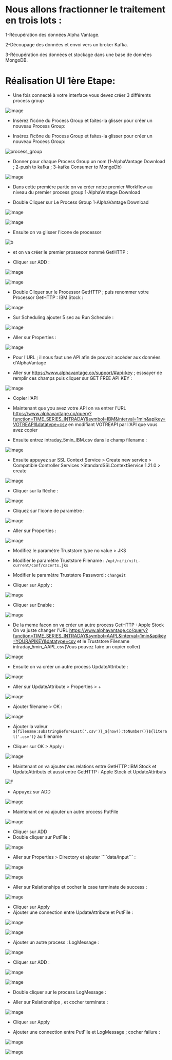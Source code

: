 # Nous allons fractionner le traitement en trois lots :

  1-Récupération des données Alpha Vantage.
  
  2-Découpage des données et envoi vers un broker Kafka.
  
  3-Récupération des données et stockage dans une base de données MongoDB.
  
# Réalisation UI 1ère Etape:	

- Une fois connecté à votre interface vous devez créer 3 différents process group

![image](https://github.com/zineb-kplr/NiFi-Update/assets/123749462/e3859632-e8c9-4fec-85ed-c2242d6a312f)

- Insérez l'icône du Process Group et faites-la glisser pour créer un nouveau Process Group:

- Insérez l'icône du Process Group et faites-la glisser pour créer un nouveau Process Group:

![process_group](https://user-images.githubusercontent.com/78825764/193155523-9dc14871-1799-4aaf-8bef-cc0463eaefb7.PNG)

- Donner pour chaque Process Group un nom (1-AlphaVantage Download ; 2-push to kafka ; 3-kafka Consumer to MongoDb)

![image](https://github.com/zineb-kplr/NiFi-Update/assets/123749462/7df288df-d4e2-4ab5-91fe-39fd49e91b5a)

- Dans cette première partie on va créer notre premier Workflow au niveau du premier process group 1-AlphaVantage Download

- Double Cliquer sur Le Process Group 1-AlphaVantage Download 

![image](https://github.com/zineb-kplr/NiFi-Update/assets/123749462/36bb7ebe-724f-4fc2-b36a-ac2d419d2277)

![image](https://github.com/zineb-kplr/NiFi-Update/assets/123749462/e1076952-b193-4396-b0bc-bf7f369c7594)

- Ensuite on va glisser l'icone de processor 

![b](https://user-images.githubusercontent.com/78825764/193159262-452364ad-5ba5-4667-a881-cf14bee04724.png)

- et on va créer le premier prossecor nommé GetHTTP :

- Cliquer sur ADD :

![image](https://github.com/zineb-kplr/NiFi-Update/assets/123749462/af973344-d4f3-42fc-be16-7ebf74f382e5)

![image](https://github.com/zineb-kplr/NiFi-Update/assets/123749462/72fe0cfc-640d-451c-818b-399869b4ebe3)

- Double Cliquer sur le Processor GetHTTP ; puis renommer votre Processor GetHTTP : IBM Stock :

![image](https://github.com/zineb-kplr/NiFi-Update/assets/123749462/2807fa0a-c770-4d70-9d4c-8e39a5ecac70)

- Sur Scheduling ajouter 5 sec au Run Schedule :

![image](https://github.com/zineb-kplr/NiFi-Update/assets/123749462/cef99f0e-0ec3-4d3f-aca6-ce30b5728eb7)

- Aller sur Properties :

![image](https://github.com/zineb-kplr/NiFi-Update/assets/123749462/9a285395-023b-4762-9d5b-39a0ea92fb7a)

- Pour l'URL ; il nous faut une API afin de pouvoir accéder aux données d'AlphaVantage 

- Aller sur https://www.alphavantage.co/support/#api-key ; esssayer de remplir ces champs puis cliquer sur GET FREE API KEY :

![image](https://github.com/zineb-kplr/NiFi-Update/assets/123749462/526d3d73-aa74-4691-a0ff-3973633fbdaa)

-  Copier l'API 
  
- Maintenant que you avez votre API on va entrer l'URL https://www.alphavantage.co/query?function=TIME_SERIES_INTRADAY&symbol=IBM&interval=1min&apikey=VOTREAPI&datatype=csv en modifiant VOTREAPI par l'API que vous avez copier 
  
- Ensuite entrez intraday_5min_IBM.csv dans le champ filename :
  
![image](https://github.com/zineb-kplr/NiFi-Update/assets/123749462/a818fadc-6f0c-48b1-94e3-25d8beefdd17)

- Ensuite appuyez sur SSL Context Service > Create new service > Compatible Controller Services >StandardSSLContextService 1.21.0 > create
  
![image](https://github.com/zineb-kplr/NiFi-Update/assets/123749462/089303ca-4256-4dcd-9b90-c3afb5ca35c1)
   
- Cliquer sur la flèche :

![image](https://github.com/zineb-kplr/NiFi-Update/assets/123749462/8cff6d1d-d3ac-429f-9344-a131cb1ac279)
   
- Cliquez sur l'icone de paramètre :
   
![image](https://github.com/zineb-kplr/NiFi-Update/assets/123749462/f93f7054-e4a7-48a8-8110-f68591364198)
    
- Aller sur Properties :
    
![image](https://github.com/zineb-kplr/NiFi-Update/assets/123749462/27f2ff4c-4d17-4793-a77b-005f71a09199)
    
- Modifiez le paramètre Truststore type no value > JKS

- Modifier le paramètre Truststore Filename : ```/opt/nifi/nifi-current/conf/cacerts.jks```

- Modifier le paramètre Truststore Password : ```changeit```

- Cliquer sur Apply : 

![image](https://github.com/zineb-kplr/NiFi-Update/assets/123749462/87ceea1e-2631-4b33-beec-7f542449ccd8)

- Cliquer sur Enable :

![image](https://github.com/zineb-kplr/NiFi-Update/assets/123749462/f4322168-5645-4337-8d53-4101784d0891)

- De la meme facon on va créer un autre process GetHTTP : Apple Stock On va juste changer l'URL https://www.alphavantage.co/query?function=TIME_SERIES_INTRADAY&symbol=AAPL&interval=1min&apikey=YOURAPIKEY&datatype=csv et  le Truststore Filename intraday_5min_AAPL.csv(Vous pouvez faire un copier coller)
  
![image](https://github.com/zineb-kplr/NiFi-Update/assets/123749462/df682200-02c6-4fdd-976c-4390be95b36c)
   
- Ensuite on va créer un autre process UpdateAttribute :
   
![image](https://github.com/zineb-kplr/NiFi-Update/assets/123749462/05d1e9d8-fa88-4909-9396-fd493a0d115a)
  
- Aller sur UpdateAttribute > Properties > +
   
![image](https://github.com/zineb-kplr/NiFi-Update/assets/123749462/1f8c3249-69b8-4bb4-a45a-1a3aa6719b80)

- Ajouter filename > OK :
 
![image](https://github.com/zineb-kplr/NiFi-Update/assets/123749462/5a7be08a-f165-47a0-916d-4027fd577fc6)

- Ajouter la valeur ```${filename:substringBeforeLast('.csv')}_${now():toNumber()}${literal('.csv')}``` au filename 

- Cliquer sur OK  > Apply :

![image](https://github.com/zineb-kplr/NiFi-Update/assets/123749462/d7535bb6-a4cf-4c29-8b87-40965c6a213f)

- Maintenant on va ajouter des relations entre GetHTTP :IBM Stock et UpdateAttributs et aussi entre GetHTTP : Apple Stock et UpdateAttributs

![F](https://user-images.githubusercontent.com/78825764/193239963-202238ce-dfbb-4cd1-a998-a87ee118251c.png)

- Appuyez sur ADD

![image](https://github.com/zineb-kplr/NiFi-Update/assets/123749462/407717bf-ecf3-4942-a334-200870170dd7)

- Maintenant on va ajouter un autre process PutFile

![image](https://github.com/zineb-kplr/NiFi-Update/assets/123749462/5a05b89a-251e-4da0-bc83-39c7aadbb624)

- Cliquer sur ADD
- Double cliquer sur PutFile :

![image](https://github.com/zineb-kplr/NiFi-Update/assets/123749462/b1232506-ccb1-48f7-a4e5-a20b95b698ec)

- Aller sur Properties > Directory et ajouter ````data/input``` :

![image](https://github.com/zineb-kplr/NiFi-Update/assets/123749462/bb3c7728-7411-437d-896f-a7de4827be8c)

![image](https://github.com/zineb-kplr/NiFi-Update/assets/123749462/7e230790-c214-4bd9-96f8-66013f954553)

- Aller sur Relationships et cocher la case terminate de success : 

![image](https://github.com/zineb-kplr/NiFi-Update/assets/123749462/6c5dccd6-5005-4bfe-944b-74e9d079c678)

- Cliquer sur Apply 
- Ajouter une connection entre UpdateAttribute et PutFile :

![image](https://github.com/zineb-kplr/NiFi-Update/assets/123749462/0c982b90-b86f-471f-9b22-040221542b09)

![image](https://github.com/zineb-kplr/NiFi-Update/assets/123749462/7705664d-ccad-41ec-ab28-bcdbd25f7346)

- Ajouter un autre process : LogMessage :

![image](https://github.com/zineb-kplr/NiFi-Update/assets/123749462/287bd25a-612d-406d-83f4-9ab2ef454900)

- Cliquer sur ADD :

![image](https://github.com/zineb-kplr/NiFi-Update/assets/123749462/9eeceb81-0275-4d24-923d-f3f2303c3d91)

![image](https://github.com/zineb-kplr/NiFi-Update/assets/123749462/a0224c78-7d33-494f-95bb-f74f76601f07)

- Double cliquer sur le process LogMessage :

- Aller sur Relationships , et cocher terminate :

![image](https://github.com/zineb-kplr/NiFi-Update/assets/123749462/57740e39-bf69-4af9-acdd-ae0504ade5f8)

- Cliquer sur Apply 

- Ajouter une connection entre PutFile et LogMessage ; cocher failure :

![image](https://github.com/zineb-kplr/NiFi-Update/assets/123749462/afc23769-b4d4-45e9-8a42-27967784bc10)

![image](https://github.com/zineb-kplr/NiFi-Update/assets/123749462/123695e8-60a6-4591-820c-6d70e75fac12)












